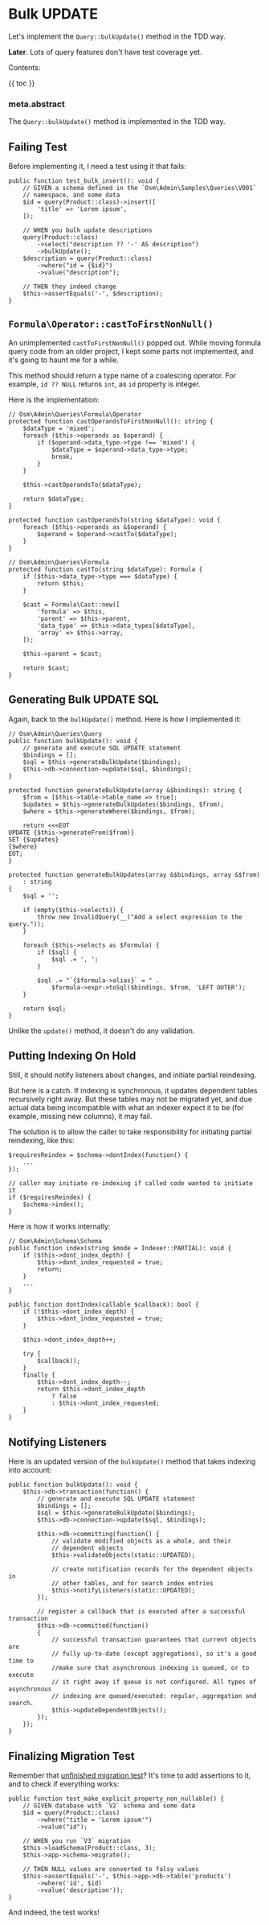 # Bulk UPDATE

Let's implement the `Query::bulkUpdate()` method in the TDD way.

**Later**. Lots of query features don't have test coverage yet.

Contents:

{{ toc }}

### meta.abstract

The `Query::bulkUpdate()` method is implemented in the TDD way.

## Failing Test

Before implementing it, I need a test using it that fails:

    public function test_bulk_insert(): void {
        // GIVEN a schema defined in the `Osm\Admin\Samples\Queries\V001`
        // namespace, and some data
        $id = query(Product::class)->insert([
            'title' => 'Lorem ipsum',
        ]);

        // WHEN you bulk update descriptions
        query(Product::class)
            ->select("description ?? '-' AS description")
            ->bulkUpdate();
        $description = query(Product::class)
            ->where("id = {$id}")
            ->value("description");
            
        // THEN they indeed change
        $this->assertEquals('-', $description);
    }

## `Formula\Operator::castToFirstNonNull()`

An unimplemented `castToFirstNonNull()` popped out. While moving formula query code from an older project, I kept some parts not implemented, and it's going to haunt me for a while.

This method should return a type name of a coalescing operator. For example, `id ?? NULL` returns `int`, as `id` property is integer.

Here is the implementation:

    // Osm\Admin\Queries\Formula\Operator
    protected function castOperandsToFirstNonNull(): string {
        $dataType = 'mixed';
        foreach ($this->operands as $operand) {
            if ($operand->data_type->type !== 'mixed') {
                $dataType = $operand->data_type->type;
                break;
            }
        }

        $this->castOperandsTo($dataType);

        return $dataType;
    }

    protected function castOperandsTo(string $dataType): void {
        foreach ($this->operands as &$operand) {
            $operand = $operand->castTo($dataType);
        }
    }

    // Osm\Admin\Queries\Formula
    protected function castTo(string $dataType): Formula {
        if ($this->data_type->type === $dataType) {
            return $this;
        }

        $cast = Formula\Cast::new([
            'formula' => $this,
            'parent' => $this->parent,
            'data_type' => $this->data_types[$dataType],
            'array' => $this->array,
        ]);

        $this->parent = $cast;

        return $cast;
    }
 
## Generating Bulk UPDATE SQL

Again, back to the `bulkUpdate()` method. Here is how I implemented it:

    // Osm\Admin\Queries\Query
    public function bulkUpdate(): void {
        // generate and execute SQL UPDATE statement
        $bindings = [];
        $sql = $this->generateBulkUpdate($bindings);
        $this->db->connection->update($sql, $bindings);
    }

    protected function generateBulkUpdate(array &$bindings): string {
        $from = [$this->table->table_name => true];
        $updates = $this->generateBulkUpdates($bindings, $from);
        $where = $this->generateWhere($bindings, $from);

        return <<<EOT
    UPDATE {$this->generateFrom($from)}
    SET {$updates}
    {$where}
    EOT;
    }

    protected function generateBulkUpdates(array &$bindings, array &$from)
        : string
    {
        $sql = '';

        if (empty($this->selects)) {
            throw new InvalidQuery(__("Add a select expression to the query."));
        }

        foreach ($this->selects as $formula) {
            if ($sql) {
                $sql .= ', ';
            }

            $sql .= "`{$formula->alias}` = " .
                $formula->expr->toSql($bindings, $from, 'LEFT OUTER');
        }

        return $sql;
    }

Unlike the `update()` method, it doesn't do any validation.

## Putting Indexing On Hold

Still, it should notify listeners about changes, and initiate partial reindexing.

But here is a catch. If indexing is synchronous, it updates dependent tables recursively right away. But these tables may not be migrated yet, and due actual data being incompatible with what an indexer expect it to be (for example, missing new columns), it may fail.

The solution is to allow the caller to take responsibility for initiating partial reindexing, like this:

    $requiresReindex = $schema->dontIndex(function() {
        ...
    });
    
    // caller may initiate re-indexing if called code wanted to initiate it
    if ($requiresReindex) {
        $schema->index();
    }

Here is how it works internally:

    // Osm\Admin\Schema\Schema
    public function index(string $mode = Indexer::PARTIAL): void {
        if ($this->dont_index_depth) {
            $this->dont_index_requested = true;
            return;
        }
        ...
    }

    public function dontIndex(callable $callback): bool {
        if (!$this->dont_index_depth) {
            $this->dont_index_requested = true;
        }
        
        $this->dont_index_depth++;
        
        try {
            $callback();
        }
        finally {
            $this->dont_index_depth--;
            return $this->dont_index_depth 
                ? false
                : $this->dont_index_requested;
        }
    }

## Notifying Listeners

Here is an updated version of the `bulkUpdate()` method that takes indexing into account:

    public function bulkUpdate(): void {
        $this->db->transaction(function() {
            // generate and execute SQL UPDATE statement
            $bindings = [];
            $sql = $this->generateBulkUpdate($bindings);
            $this->db->connection->update($sql, $bindings);

            $this->db->committing(function() {
                // validate modified objects as a whole, and their
                // dependent objects
                $this->validateObjects(static::UPDATED);

                // create notification records for the dependent objects in
                // other tables, and for search index entries
                $this->notifyListeners(static::UPDATED);
            });

            // register a callback that is executed after a successful transaction
            $this->db->committed(function()
            {
                // successful transaction guarantees that current objects are
                // fully up-to-date (except aggregations), so it's a good time to
                //make sure that asynchronous indexing is queued, or to execute
                // it right away if queue is not configured. All types of asynchronous
                // indexing are queued/executed: regular, aggregation and search.
                $this->updateDependentObjects();
            });
        });
    }

## Finalizing Migration Test

Remember that [unfinished migration test](../04/28-data-adding-explicit-properties-data-conversions.md#test)? It's time to add assertions to it, and to check if everything works:

    public function test_make_explicit_property_non_nullable() {
        // GIVEN database with `V2` schema and some data
        $id = query(Product::class)
            ->where("title = 'Lorem ipsum'")
            ->value("id");

        // WHEN you run `V3` migration
        $this->loadSchema(Product::class, 3);
        $this->app->schema->migrate();

        // THEN NULL values are converted to falsy values
        $this->assertEquals('-', $this->app->db->table('products')
            ->where('id', $id)
            ->value('description'));
    }

And indeed, the test works!
